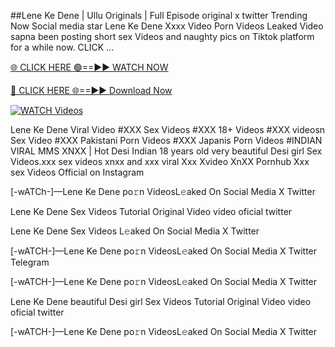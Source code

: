##️Lene Ke Dene | Ullu Originals | Full Episode original x twitter Trending Now
Social media star Lene Ke Dene Xxxx Video Porn Videos Leaked Video sapna been posting short sex Videos and naughty pics on Tiktok platform for a while now. CLICK ...


[🌐 CLICK HERE 🟢==►► WATCH NOW](https://hqvideonet.blogspot.com/2025/02/ngthb.html)

[🔴 CLICK HERE 🌐==►► Download Now](https://hqvideonet.blogspot.com/2025/02/ngthb.html)

[![WATCH Videos](https://i.imgur.com/dJHk4Zq.gif)](https://hqvideonet.blogspot.com/2025/02/ngthb.html)


Lene Ke Dene Viral Video #XXX Sex Videos #XXX 18+ Videos #XXX videosn Sex Video #XXX Pakistani Porn Videos #XXX Japanis Porn Videos #INDIAN VIRAL MMS XNXX | Hot Desi Indian 18 years old very beautiful Desi girl Sex Videos.xxx sex videos xnxx and xxx viral Xxx Xvideo XnXX Pornhub Xxx sex Videos Official on Instagram

[-wATCh-]—Lene Ke Dene  po𝚛n VideosL𝚎aked On Social Media X Twitter

Lene Ke Dene  Sex Videos Tutorial Original Video video oficial twitter

Lene Ke Dene  Sex Videos L𝚎aked On Social Media X Twitter

[-wATCH-]—Lene Ke Dene  po𝚛n VideosL𝚎aked On Social Media X Twitter Telegram

[-wATCH-]—Lene Ke Dene  po𝚛n VideosL𝚎aked On Social Media X Twitter

Lene Ke Dene  beautiful Desi girl Sex Videos Tutorial Original Video video oficial twitter

[-wATCH-]—Lene Ke Dene  po𝚛n VideosL𝚎aked On Social Media X Twitter 